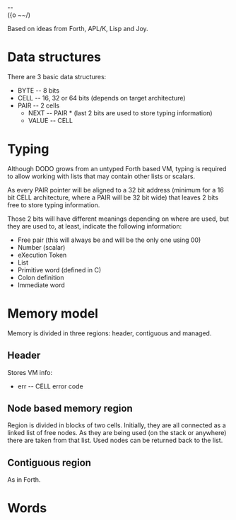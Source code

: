  --			                                                                      
({o ~~/)

Based on ideas from Forth, APL/K, Lisp and Joy.

# Data structures

There are 3 basic data structures:

* BYTE -- 8 bits
* CELL -- 16, 32 or 64 bits (depends on target architecture)
* PAIR -- 2 cells
	* NEXT	-- PAIR * (last 2 bits are used to store typing information)
	* VALUE -- CELL

# Typing

Although DODO grows from an untyped Forth based VM, typing is required to 
allow working with lists that may contain other lists or scalars.

As every PAIR pointer will be aligned to a 32 bit address (minimum for a 16
bit CELL architecture, where a PAIR will be 32 bit wide) that leaves 2 bits
free to store typing information.

Those 2 bits will have different meanings depending on where are used, but
they are used to, at least, indicate the following information:

- Free pair	(this will always be and will be the only one using 00)
- Number (scalar)
- eXecution Token
- List
- Primitive word (defined in C)
- Colon definition
- Immediate word






# Memory model

Memory is divided in three regions: header, contiguous and managed.

## Header

Stores VM info:

* err -- CELL error code

## Node based memory region

Region is divided in blocks of two cells. Initially, they are all connected
as a linked list of free nodes. As they are being used (on the stack or
anywhere) there are taken from that list. Used nodes can be returned back
to the list.

## Contiguous region

As in Forth. 

# Words


